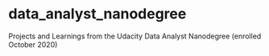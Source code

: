 # data_analyst_nanodegree
Projects and Learnings from the Udacity Data Analyst Nanodegree (enrolled October 2020)
